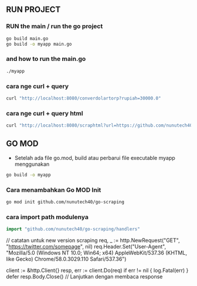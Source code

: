 
## RUN PROJECT
### RUN the main / run the go project
```bash
go build main.go
go build -o myapp main.go
```
### and how to run the main.go
```bash
./myapp
```

### cara nge curl + query
```bash
curl "http://localhost:8080/converdolartorp?rupiah=30000.0"
```

### cara nge curl + query html
```bash
curl "http://localhost:8080/scraphtml?url=https://github.com/nunutech40/go-scraping"
```

## GO MOD
* Setelah ada file go.mod, build atau perbarui file executable myapp menggunakan
```bash
go build -o myapp
```

### Cara menambahkan Go MOD Init
```bash
go mod init github.com/nunutech40/go-scraping
```

### cara import path modulenya
```go
import "github.com/nunutech40/go-scraping/handlers"
```


// catatan untuk new version scraping
req, _ := http.NewRequest("GET", "https://twitter.com/somepage", nil)
req.Header.Set("User-Agent", "Mozilla/5.0 (Windows NT 10.0; Win64; x64) AppleWebKit/537.36 (KHTML, like Gecko) Chrome/58.0.3029.110 Safari/537.36")

client := &http.Client{}
resp, err := client.Do(req)
if err != nil {
    log.Fatal(err)
}
defer resp.Body.Close()
// Lanjutkan dengan membaca response
